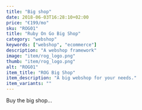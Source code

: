 ```yaml
---
title: "Big shop"
date: 2018-06-03T16:28:10+02:00
price: "€199/mo"
sku: "ROG01"
title: "Ruby On Go Big Shop"
category: "webshop"
keywords: ["webshop", "ecommerce"]
description: "A webshop framework"
image: "item/rog_logo.png"
thumb: "item/rog_logo.png"
alt: "ROG01"
item_title: "ROG Big Shop"
item_description: "A big webshop for your needs."
item_variants: ""
---
```


Buy the big shop...